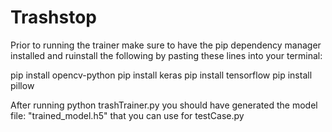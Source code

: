 # Trashstop

Prior to running the trainer make sure to have the pip dependency manager installed
and ruinstall the following by pasting these lines into your terminal:

pip install opencv-python
pip install keras
pip install tensorflow
pip install pillow

After running python trashTrainer.py you should have 
generated the model file: "trained_model.h5" that you can
use for testCase.py